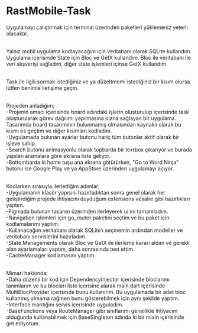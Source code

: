 # RastMobile-Task

Uygulamayı çalıştırmak için terminal üzerinden paketleri yüklemeniz yeterli olacaktır.</br></br>

Yalnız mobil uygulama kodlayacağım için veritabanı olarak SQLite kullandım.</br>
Uygulama içerisinde State için Bloc ve GetX kullandım. Bloc ile veritabanı ile veri alışverişi sağladım, diğer state işlemleri içinse GetX kullandım.</br></br>

Task ile ilgili sormak istediğiniz ve ya düzeltmemi istediğiniz bir kısım olursa lütfen benimle iletişime geçin.</br></br>

Projeden anladığım;</br>
-Projenin amacı içerisinde board adındaki işlerin oluşturulup içerisinde task oluşturularak görev dağılımı yapılmasına olana sağlayan bir uygulama. Tasarımda board tasarımının bulunmamış olmasından kaynaklı olarak bu kısmı es geçtim ve diğer kısımları kodladım.</br>
-Uygulamada bulunan ayarlar butonu hariç tüm butonlar aktif olarak bir işleve sahip.</br>
-Search butonu animasyonlu olarak topbarda bir textbox çıkarıyor ve burada yapılan aramalara göre ekrana liste geliyor.</br>
-Bottombarda ki home tuşu ana ekrana götürürken, "Go to Word Ninja" butonu ise Google Play ve ya AppStore üzerinden uygulamayı açıyor.</br></br>

Kodlarken sırasıyla ilerlediğim adımlar;</br>
-Uygulamanın klasör yapısını hazırladıktan sonra genel olarak her geliştirdiğim projede ihtiyacını duyduğum extensions vesaire gibi hazırlıkları yaptım.</br>
-Figmada bulunan tasarım üzerinden ilerleyerek ui'ını tamamladım.</br>
-Navigation işlemleri için go_router paketini seçtim ve bu paket için kodlamalarımı yaptım.</br>
-Kullanacağım veritabanı olarak SQLite'ı seçmemin ardından modeller ve veritabanı servislerini hazırladım.</br>
-State Managements olarak Bloc ve GetX ile ilerleme kararı aldım ve gerekli olan ayarlamaları yaptım, daha sonrasında test ettim.</br>
-CacheManager kodlamasını yaptım.</br></br>

Mimari hakkında;</br>
-Daha düzenli bir kod için DependencyInjector içerisinde bloclarımı tanımlarım ve bu blocları liste içerisine alarak main.dart içerisinde MultiBlocProvider içerisinde bunu kullanırım. Bu uygulamada bir adet bloc kullanmış olmama rağmen bunu gösterebilmek için aynı şekilde yaptım.</br>
-Interface mantığını servis içerisinde uyguladım.</br>
-BaseFunctions veya RouteManager gibi sınıflarımı genellikle ihtiyacım olduğunda kullanabilmek için BaseSingleton adında ki bir mixin içerisinde get ediyorum.</br>
